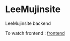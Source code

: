 # LeeMujinsite

LeeMujinsite backend

To watch frontend : [frontend](https://github.com/lmwmason/LeeMujin-Frontend)
